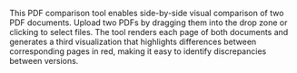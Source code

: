 This PDF comparison tool enables side-by-side visual comparison of two PDF documents. Upload two PDFs by dragging them into the drop zone or clicking to select files. The tool renders each page of both documents and generates a third visualization that highlights differences between corresponding pages in red, making it easy to identify discrepancies between versions.

<!-- Generated from commit: b3fcfe7df42e5fd896347c212f2b76283e047a78 -->